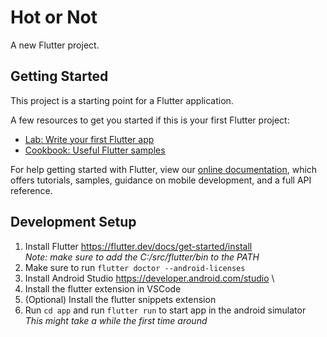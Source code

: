 # Hot or Not

A new Flutter project.

## Getting Started

This project is a starting point for a Flutter application.

A few resources to get you started if this is your first Flutter project:

- [Lab: Write your first Flutter app](https://flutter.dev/docs/get-started/codelab)
- [Cookbook: Useful Flutter samples](https://flutter.dev/docs/cookbook)

For help getting started with Flutter, view our
[online documentation](https://flutter.dev/docs), which offers tutorials,
samples, guidance on mobile development, and a full API reference.

## Development Setup

1. Install Flutter https://flutter.dev/docs/get-started/install \
*Note: make sure to add the C:/src/flutter/bin to the PATH*
2. Make sure to run `flutter doctor --android-licenses`
3. Install Android Studio https://developer.android.com/studio \
4. Install the flutter extension in VSCode
5. (Optional) Install the flutter snippets extension
6. Run `cd app` and run `flutter run` to start app in the android simulator \
*This might take a while the first time around*
